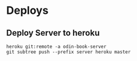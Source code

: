 # Deploys
## Deploy Server to heroku

```
heroku git:remote -a odin-book-server
git subtree push --prefix server heroku master
```
